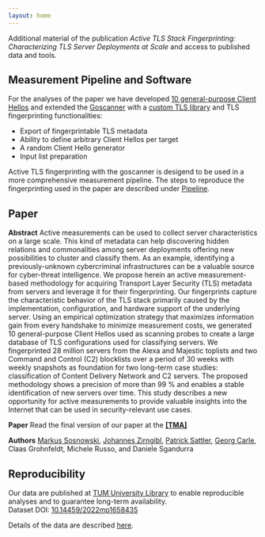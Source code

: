 ```yaml
---
layout: home
---
```


Additional material of the publication *Active TLS Stack Fingerprinting: 
Characterizing TLS Server Deployments at Scale* and access to published
data and tools.

## Measurement Pipeline and Software

For the analyses of the paper we have developed [10 general-purpose Client Hellos](https://github.com/active-tls-fingerprinting/client-hellos) and extended the [Goscanner](https://github.com/tumi8/goscanner) with a [custom TLS library](https://github.com/tumi8/goscanner/tree/master/tls) and TLS fingerprinting functionalities:

- Export of fingerprintable TLS metadata
- Ability to define arbitrary Client Hellos per target
- A random Client Hello generator
- Input list preparation

Active TLS fingerprinting with the goscanner is desigend to be used in a more comprehensive measurement pipeline.
The steps to reproduce the fingerprinting used in the paper are described under [Pipeline](/pipeline/).

## Paper

**Abstract** 
Active measurements can be used to collect server characteristics on a large scale. This kind of metadata can help discovering hidden relations and commonalities among server deployments offering new possibilities to cluster and classify them. As an example, identifying a previously-unknown cybercriminal infrastructures can be a valuable source for cyber-threat intelligence. We propose herein an active measurement-based methodology for acquiring Transport Layer Security (TLS) metadata from servers and leverage it for their fingerprinting. Our fingerprints capture the characteristic behavior of the TLS stack primarily caused by the implementation, configuration, and hardware support of the underlying server. Using an empirical optimization strategy that maximizes information gain from every handshake to minimize measurement costs, we generated 10 general-purpose Client Hellos used as scanning probes to create a large database of TLS configurations used for classifying servers. We fingerprinted 28 million servers from the Alexa and Majestic toplists and two Command and Control (C2) blocklists over a period of 30 weeks with weekly snapshots as foundation for two long-term case studies: classification of Content Delivery Network and C2 servers. The proposed methodology shows a precision of more than 99 % and enables a stable identification of new servers over time. This study describes a new opportunity for active measurements to provide valuable insights into the Internet that can be used in security-relevant use cases.

**Paper** Read the final version of our paper at the **[[TMA]](https://tma.ifip.org/2022/)**

**Authors** [Markus Sosnowski](https://net.in.tum.de/~sosnowski), [Johannes Zirngibl](https://net.in.tum.de/~zirngibl), [Patrick Sattler](https://net.in.tum.de/~sattler), [Georg Carle](https://net.in.tum.de/~carle), Claas Grohnfeldt, Michele Russo, and Daniele Sgandurra

## Reproducibility

Our data are published at [TUM University Library](https://mediatum.ub.tum.de/1658435) to enable reproducible analyses and to guarantee long-term availability.<br>
Dataset DOI: [10.14459/2022mp1658435](https://doi.org/10.14459/2022mp1658435)

Details of the data are described [here](/data/).

